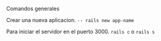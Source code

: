 Comandos generales

Crear una nueva aplicacion.
`-- rails new app-name`

Para iniciar el servidor en el puerto 3000.
`rails c` o `rails s`

